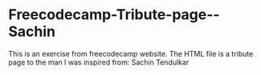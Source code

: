 # Freecodecamp-Tribute-page--Sachin
This is an exercise from freecodecamp website. The HTML file is a tribute page to the man I was inspired from: Sachin Tendulkar
